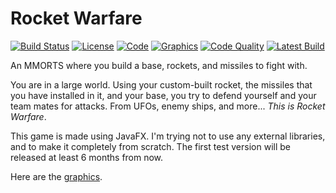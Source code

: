 # Rocket Warfare 
[![Build Status](https://travis-ci.org/theTechnoKid/RocketWarfare.svg?branch=master)](https://travis-ci.org/theTechnoKid/RocketWarfare)
[![License](https://img.shields.io/badge/license-GPLv3-B30055.svg?style=flat-square)](http://www.gnu.org/licenses/gpl-3.0.en.html)
[![Code](https://img.shields.io/badge/code-theTechnoKid-00B304.svg?style=flat-square)](https://github.com/theTechnoKid)
[![Graphics](https://img.shields.io/badge/graphics-UncleBobTheCoder-AEB300.svg?style=flat-square)](https://github.com/UncleBobTheCoder)
[![Code Quality](https://img.shields.io/codacy/4a2075912e5246c28485af3cbc61d470.svg?style=flat-square)](https://www.codacy.com/app/thetechnokid11/RocketWarfare/dashboard)
[![Latest Build](https://img.shields.io/badge/latest_build-test-orange.svg?style=flat-square)](/build/build.jar?raw=true)

An MMORTS where you build a base, rockets, and missiles to fight with.

You are in a large world. Using your custom-built rocket, the missiles that you have installed in it, and your base, you try to defend yourself and your team mates for attacks.
From UFOs, enemy ships, and more... *This is Rocket Warfare*.

This game is made using JavaFX. I'm trying not to use any external libraries, and to make it completely from scratch. The first test version will be released at least 6 months from now.

Here are the [graphics](res/images/spritesheet.png).
